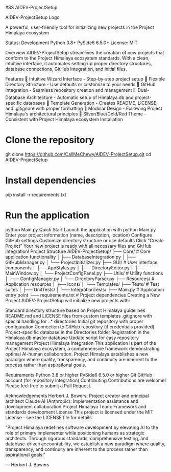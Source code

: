 #SS AIDEV-ProjectSetup

AIDEV-ProjectSetup Logo

A powerful, user-friendly tool for initializing new projects in the Project Himalaya ecosystem


Status: Development Python 3.8+ PySide6 6.5.0+ License: MIT

Overview
AIDEV-ProjectSetup streamlines the creation of new projects that conform to the Project Himalaya ecosystem standards. With a clean, intuitive interface, it automates setting up proper directory structures, database connections, GitHub integration, and initial files.

Features
🌟 Intuitive Wizard Interface - Step-by-step project setup
🌳 Flexible Directory Structure - Use defaults or customize to your needs
🔄 GitHub Integration - Seamless repository creation and management
🗄️ Dual-Database Architecture - Automatic setup of Himalaya.db and project-specific databases
📝 Template Generation - Creates README, LICENSE, and .gitignore with proper formatting
🧩 Modular Design - Following Project Himalaya's architectural principles
🎨 Silver/Blue/Gold/Red Theme - Consistent with Project Himalaya ecosystem
Installation
# Clone the repository
git clone https://github.com/CallMeChewy/AIDEV-ProjectSetup.git
cd AIDEV-ProjectSetup

# Install dependencies
pip install -r requirements.txt

# Run the application
python Main.py
Quick Start
Launch the application with python Main.py
Enter your project information (name, description, location)
Configure GitHub settings
Customize directory structure or use defaults
Click "Create Project"
Your new project is ready with all necessary files and GitHub integration!
Project Structure
AIDEV-ProjectSetup/
├── Core/                 # Core application functionality
│   ├── DatabaseIntegration.py
│   ├── GitHubManager.py
│   └── ProjectInitializer.py
├── GUI/                  # User interface components
│   ├── AppStyles.py
│   ├── DirectoryEditor.py
│   ├── MainWindow.py
│   └── ProjectConfigPanel.py
├── Utils/                # Utility functions
│   ├── ConfigManager.py
│   └── DirectoryParser.py
├── Resources/            # Application resources
│   ├── Icons/
│   └── Templates/
├── Tests/                # Test suites
│   ├── UnitTests/
│   └── IntegrationTests/
├── Main.py               # Application entry point
└── requirements.txt      # Project dependencies
Creating a New Project
AIDEV-ProjectSetup will initialize new projects with:

Standard directory structure based on Project Himalaya guidelines
README.md and LICENSE files from custom templates
.gitignore with special handling for ..* directories
Initial git repository with proper configuration
Connection to GitHub repository (if credentials provided)
Project-specific database in the Directories folder
Registration in the Himalaya.db master database
Update script for easy repository management
Project Himalaya Integration
This application is part of the Project Himalaya ecosystem, a comprehensive framework demonstrating optimal AI-human collaboration. Project Himalaya establishes a new paradigm where quality, transparency, and continuity are inherent to the process rather than aspirational goals.

Requirements
Python 3.8 or higher
PySide6 6.5.0 or higher
Git
GitHub account (for repository integration)
Contributing
Contributions are welcome! Please feel free to submit a Pull Request.

Acknowledgements
Herbert J. Bowers: Project creator and principal architect
Claude AI (Anthropic): Implementation assistance and development collaboration
Project Himalaya Team: Framework and standards development
License
This project is licensed under the MIT License - see the LICENSE file for details.


"Project Himalaya redefines software development by elevating AI to the role of primary implementer while positioning humans as strategic architects. Through rigorous standards, comprehensive testing, and database-driven accountability, we establish a new paradigm where quality, transparency, and continuity are inherent to the process rather than aspirational goals."

— Herbert J. Bowers
